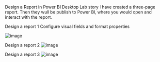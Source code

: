 Design a Report in Power BI Desktop
Lab story
I have created a three-page report. Then they wull be publish to Power BI, where you would open and interact with the report.

Design a report 1
Configure visual fields and format properties

![image](https://github.com/user-attachments/assets/506379e9-9a34-4630-8fe7-bdc364bfa3ed)

Design a report 2
![image](https://github.com/user-attachments/assets/6c2eb49c-4e3c-47fa-83f5-cc0a71327ff8)

Design a report 3
![image](https://github.com/user-attachments/assets/a0129b90-7807-42b4-b908-2327e4a7094b)
